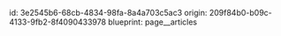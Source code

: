 id: 3e2545b6-68cb-4834-98fa-8a4a703c5ac3
origin: 209f84b0-b09c-4133-9fb2-8f4090433978
blueprint: page__articles
